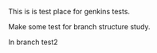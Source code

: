 This is is test place for genkins tests.

Make some test for branch structure study.

In branch test2
